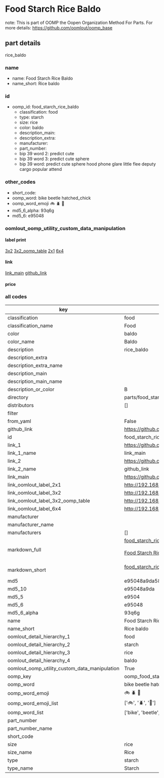 # Food Starch Rice Baldo  

note: This is part of OOMP the Oopen Organization Method For Parts. For more details: https://github.com/oomlout/oomp_base

##  part details



rice_baldo

### name
* name: Food Starch Rice Baldo
* name_short: Rice baldo
### id
* oomp_id: food_starch_rice_baldo
  * classification: food
  * type: starch
  * size: rice
  * color: baldo
  * description_main: 
  * description_extra: 
  * manufacturer: 
  * part_number: 
  * bip 39 word 2: predict cute
  * bip 39 word 3: predict cute sphere
  * bip 39 word: predict cute sphere hood phone glare little flee deputy cargo popular attend

### other_codes
* short_code: 
* oomp_word: bike beetle hatched_chick
* oomp_word_emoji :bike: :beetle: :hatched_chick:
* md5_6_alpha: 93q6g
* md5_6: e95048






### oomlout_oomp_utility_custom_data_manipulation
#### label print
[3x2](http://192.168.1.245:1112/?label=oomp%2093q6g)
[3x2_oomp_table](http://192.168.1.107:1112/?label=oomp%2093q6g)
[2x1](http://192.168.1.242:1112/?label=oomp%2093q6g)
[6x4](http://192.168.1.55:1112/?label=oomp%2093q6g)    

#### link

[link_main](https://github.com/oomlout/oomlout_oomp_current_version_messy/tree/main/parts/food_starch_rice_baldo) [github_link](https://github.com/oomlout/oomlout_oomp_part_src/tree/main/parts/food_starch_rice_baldo)                             

#### price







### all codes 
| key | value |  
| --- | --- |  
| classification | food |  
| classification_name | Food |  
| color | baldo |  
| color_name | Baldo |  
| description | rice_baldo |  
| description_extra |  |  
| description_extra_name |  |  
| description_main |  |  
| description_main_name |  |  
| description_or_color | B  |  
| directory | parts/food_starch_rice_baldo |  
| distributors | [] |  
| filter |  |  
| from_yaml | False |  
| github_link | https://github.com/oomlout/oomlout_oomp_part_src/tree/main/parts/food_starch_rice_baldo |  
| id | food_starch_rice_baldo |  
| link_1 | https://github.com/oomlout/oomlout_oomp_current_version_messy/tree/main/parts/food_starch_rice_baldo |  
| link_1_name | link_main |  
| link_2 | https://github.com/oomlout/oomlout_oomp_part_src/tree/main/parts/food_starch_rice_baldo |  
| link_2_name | github_link |  
| link_main | https://github.com/oomlout/oomlout_oomp_current_version_messy/tree/main/parts/food_starch_rice_baldo |  
| link_oomlout_label_2x1 | http://192.168.1.242:1112/?label=oomp%2093q6g |  
| link_oomlout_label_3x2 | http://192.168.1.245:1112/?label=oomp%2093q6g |  
| link_oomlout_label_3x2_oomp_table | http://192.168.1.107:1112/?label=oomp%2093q6g |  
| link_oomlout_label_6x4 | http://192.168.1.55:1112/?label=oomp%2093q6g |  
| manufacturer |  |  
| manufacturer_name |  |  
| manufacturers | [] |  
| markdown_full | [food_starch_rice_baldo](https://github.com/oomlout/oomlout_oomp_current_version_messy/tree/main/parts/food_starch_rice_baldo)<br>[](https://github.com/oomlout/oomlout_oomp_current_version_messy/tree/main/parts/food_starch_rice_baldo)<br>[Food Starch Rice Baldo](https://github.com/oomlout/oomlout_oomp_current_version_messy/tree/main/parts/food_starch_rice_baldo)<br><br> |  
| markdown_short | [food_starch_rice_baldo](https://github.com/oomlout/oomlout_oomp_current_version_messy/tree/main/parts/food_starch_rice_baldo)<br><br> |  
| md5 | e95048a9da58d0518b51c6d5a2cdad4d |  
| md5_10 | e95048a9da |  
| md5_5 | e9504 |  
| md5_6 | e95048 |  
| md5_6_alpha | 93q6g |  
| name | Food Starch Rice Baldo |  
| name_short | Rice baldo |  
| oomlout_detail_hierarchy_1 | food |  
| oomlout_detail_hierarchy_2 | starch |  
| oomlout_detail_hierarchy_3 | rice |  
| oomlout_detail_hierarchy_4 | baldo |  
| oomlout_oomp_utility_custom_data_manipulation | True |  
| oomp_key | oomp_food_starch_rice_baldo |  
| oomp_word | bike beetle hatched_chick |  
| oomp_word_emoji | :bike: :beetle: :hatched_chick: |  
| oomp_word_emoji_list | [':bike:', ':beetle:', ':hatched_chick:'] |  
| oomp_word_list | ['bike', 'beetle', 'hatched_chick'] |  
| part_number |  |  
| part_number_name |  |  
| short_code |  |  
| size | rice |  
| size_name | Rice |  
| type | starch |  
| type_name | Starch |  

